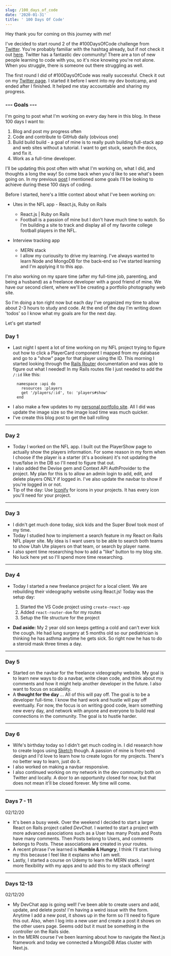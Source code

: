 ```yaml
---
slug: /100_days_of_code
date: '2020-01-31'
title: ' 100 Days Of Code'
---
```

Hey thank you for coming on this journey with me!

I've decided to start round 2 of the #100DaysOfCode challenge from [Twitter](https://twitter.com/codewithtaylor). You're probably familiar with the hashtag already, but if not check it out [here](https://twitter.com/search?q=%23100DaysOfCode&src=typeahead_click). Twitter has a fantastic dev community! There are a ton of new people learning to code with you, so it's nice knowing you're not alone. When you struggle, there is someone out there struggling as well.

The first round I did of #100DaysOfCode was really successful. Check it out on my [Twitter page](https://twitter.com/codewithtaylor). I started it before I went into my dev bootcamp, and ended after I finished. It helped me stay accountable and sharing my progress. 

### --- Goals ---

I'm going to post what I'm working on every day here in this blog. In these 100 days I want to:         

1. Blog and post my progress often         
2. Code and contribute to GitHub daily (obvious one)
3. Build build build - a goal of mine is to really push building full-stack app           and web sites without a tutorial. I want to get stuck, search the docs, and 
            fix it.
4. Work as a full-time developer.

I'll be updating this post often with what I'm working on, what I did, and thoughts a long the way! So come back when you'd like to see what's been going on. In my previous [post](https://codewithtaylor.com/posts%20/100-days-note-beforehttps://codewithtaylor.com/posts%20/100-days-note-before) I mentioned some goals I'll be looking to achieve during these 100 days of coding.

Before I started, here's a little context about what I've been working on:

* Utes in the NFL app - React.js, Ruby on Rails
  * React.js | Ruby on Rails
  * Football is a passion of mine but I don't have much time to watch. So I'm building a site to track and display all of my favorite college football players in the NFL.

* Interview tracking app
  * MERN stack
  * I allow my curiousity to drive my learning. I've always wanted to learn Node and MongoDB for the back-end so I've started learning and I'm applying it to this app.

I'm also working on my spare time (after my full-time job, parenting, and being a husband) as a freelance developer with a good friend of mine. We have our second client, where we'll be creating a portfolio photography web site.

So I'm doing a ton right now but each day I've organized my time to allow about 2-3 hours to study and code. At the end of the day I'm writing down 'todos' so I know what my goals are for the next day.

Let's get started!

### **Day 1**

* Last night I spent a lot of time working on my NFL project trying to figure out how to  click a PlayerCard component  I mapped from my database and go to a "show" page for that player using the ID. This morning I started looking through the [Rails Router](https://guides.rubyonrails.org/routing.html) documentation and was able to figure out what I needed! In my Rails routes file I just needed to add the `/:id` like this:

```
     namespace :api do
       resources :players
       get '/players/:id', to: 'players#show'
     end  
```

* I also make a few updates to my [personal portfolio site](https//:taylorjcovington.com). All I did was update the image size so the image load time was much quicker.
* I've create this blog post to get the ball rolling

- - -

### Day 2

* Today I worked on the NFL app. I built out the PlayerShow page to actually show the players information. For some reason in my form when I choose if the player is a starter (it's a boolean) it's not updating the true/false in the DB so I'll need to figure that out. 
* I also added the Devise gem and Context API AuthProvider to the project. My plan for this is to allow an admin login to add, edit, and delete players ONLY if logged in. I've also update the navbar to show if you're logged in or not.
* Tip of the day: Use [Iconify](https://iconify.design/icon-sets/https://iconify.design/icon-sets/) for icons in your projects. It has every icon you'll need for your project.

- - -

### Day 3

* I didn't get much done today, sick kids and the Super Bowl took most of my time. 
* Today I studied how to implement a search feature in my React on Rails NFL player site. My idea is I want users to be able to search both teams to show Utah Ute players on that team, or search by player name.
* I also spent time researching how to add a "like" button to my blog site. No luck here yet so I'll spend more time researching.

- - -

### Day 4

* Today I started a new freelance project for a local client. We are rebuilding their videography website using React.js! Today was the setup day:

  1. Started the VS Code project using `create-react-app`
  2. Added `react-router-dom` for my routes
  3. Setup the file structure for the project
* **Dad aside:** My 2 year old son keeps getting a cold and can't ever kick the cough. He had lung surgery at 5 months old so our pediatrician is thinking he has asthma anytime he gets sick. So right now he has to do a steroid mask three times a day. 

- - -

### Day 5

* Started on the navbar for the freelance videography website. My goal is to learn new ways to do a navbar, write clean code, and think about my comments and how it might help another developer in the future. I also want to focus on scalability.
* A  **thought for the day** ... All of this will pay off. The goal is to be a developer full-time. I know the hard work and hustle will pay off eventually. For now, the focus is on writing good code, learn something new every day, and network with anyone and everyone to build real connections in the community. The goal is to hustle harder.

- - -

### Day 6

* Wife's birthday today so I didn't get much coding in. I did research how to create logos using [Sketch](https://www.sketch.com) though. A passion of mine is front-end design and I'd love to learn how to create logos for my projects. There's no better way to learn, just do it.
* I also worked on making a navbar responsive.
* I also continued working on my network in the dev community both on Twitter and locally. A door to an opportunity closed for now, but that does not mean it'll be closed forever. My time will come.

---

### Days 7 - 11
02/12/20
* It's been a busy week. Over the weekend I decided to start a larger React on Rails project called *DevChat*. I wanted to start a project with more advanced associations such as a User has many Posts and Posts have many comments. Then Posts belong to Users, and comments belongs to Posts. These associations are created in your routes.
* A recent phrase I've learned is **Humble & Hungry**, I think I'll start living my this because I feel like it explains who I am well. 
* Lastly, I started a course on Udemy to learn the MERN stack. I want more flexibility with my apps and to add this to my stack offering!

---
### Days 12-13
02/12/20
* My DevChat app is going well! I've been able to create users and add, update, and delete posts! I'm having a weird issue with the form. Anytime I add a new post, it shows up in the form so I'll need to figure this out. Also, when I log into a new user and create a post it shows on the other users page. Seems odd but it must be something in the controller on the Rails side.
*  In the MERN course I've been learning about how to navigate the Next.js framework and today we connected a MongoDB Atlas cluster with Next.js. 
